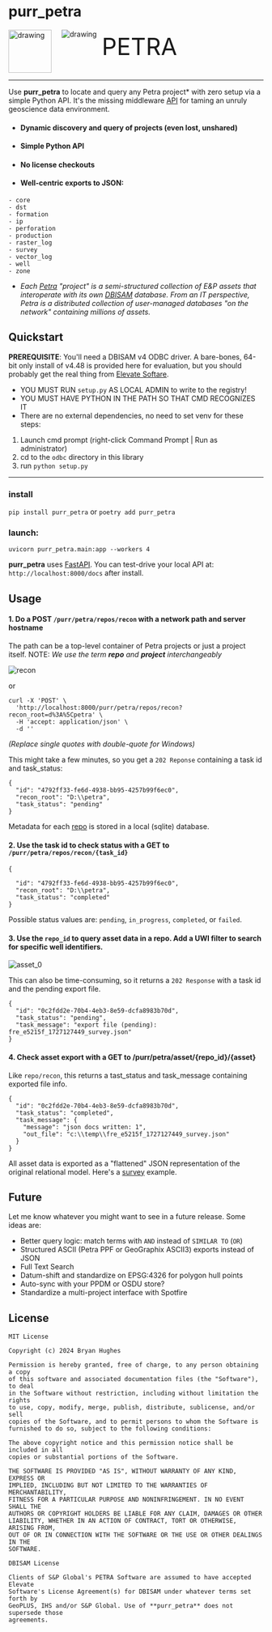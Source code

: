 # purr_petra

<div style="display: flex; height: 85px">
    <img src="./docs/purrio.png" alt="drawing" height="85px" style="margin-right: 20px;"/>
    <img src="./docs/snp.png" alt="drawing"/>
    <p style="font-size:3.3em; margin-left:10px; margin-top:5px"> PETRA </p>
</div>

---

Use **purr_petra** to locate and query any Petra project* with zero setup via a
simple Python API. It's the missing
middleware [API](https://rbhughes.github.io/purr_petra/) for taming an unruly
geoscience data environment.

* #### Dynamic discovery and query of projects (even lost, unshared)
* #### Simple Python API
* #### No license checkouts
* #### Well-centric exports to JSON:

```
- core
- dst
- formation
- ip
- perforation
- production
- raster_log
- survey
- vector_log
- well
- zone
```

* _Each [Petra](https://www.spglobal.com/commodityinsights/en/ci/products/petra-geological-analysis.html) "project" is a semi-structured collection
  of E&P assets that interoperate with its own
  [DBISAM](https://www.elevatesoft.com/products?category=dbisam)
  database. From an IT perspective, Petra is a distributed collection of
  user-managed databases "on the network" containing millions of assets._

## Quickstart

**PREREQUISITE**: You'll need a DBISAM v4 ODBC driver. A bare-bones, 64-bit only 
install of v4.48 is provided here for evaluation, but you should probably get
the real thing from [Elevate Softare](https://www.elevatesoft.com/sales).

* YOU MUST RUN `setup.py` AS LOCAL ADMIN to write to the registry!
* YOU MUST HAVE PYTHON IN THE PATH SO THAT CMD RECOGNIZES IT
* There are no external dependencies, no need to set venv for these steps:

1. Launch cmd prompt (right-click Command Prompt | Run as administrator)
2. cd to the `odbc` directory in this library
3. run `python setup.py`
---


### install

`pip install purr_petra`
or
`poetry add purr_petra`

### launch:

`uvicorn purr_petra.main:app --workers 4`

**purr_petra** uses [FastAPI](https://fastapi.tiangolo.com "FastAPI").
You can test-drive your local API at: `http://localhost:8000/docs` after install.

## Usage

#### 1. Do a POST `/purr/petra/repos/recon` with a network path and server hostname

The path can be a top-level container of Petra projects or just a project itself.
NOTE: _We use the term **repo** and **project** interchangeably_

![recon](./docs/recon.png)

or

```
curl -X 'POST' \
  'http://localhost:8000/purr/petra/repos/recon?recon_root=d%3A%5Cpetra' \
  -H 'accept: application/json' \
  -d ''
```

_(Replace single quotes with double-quote for Windows)_

This might take a few minutes, so you get a `202 Reponse` containing a task id and task_status:

```
{
  "id": "4792ff33-fe6d-4938-bb95-4257b99f6ec0",
  "recon_root": "D:\\petra",
  "task_status": "pending"
}
```

Metadata for each [repo](./docs/fred.json) is stored in a local (sqlite)
database.

#### 2. Use the task id to check status with a GET to `/purr/petra/repos/recon/{task_id}`

```
{

  "id": "4792ff33-fe6d-4938-bb95-4257b99f6ec0",
  "recon_root": "D:\\petra",
  "task_status": "completed"
}
```

Possible status values are: `pending`, `in_progress`, `completed`, or `failed`.

#### 3. Use the `repo_id` to query asset data in a repo. Add a UWI filter to search for specific well identifiers.

![asset_0](./docs/asset_fr_0.png)

This can also be time-consuming, so it returns a `202 Response` with a task id and the
pending export file.

```
{
  "id": "0c2fdd2e-70b4-4eb3-8e59-dcfa8983b70d",
  "task_status": "pending",
  "task_message": "export file (pending): fre_e5215f_1727127449_survey.json"
}

```

#### 4. Check asset export with a GET to /purr/petra/asset/{repo_id}/{asset}

Like `repo/recon`, this returns a tast_status and task_message containing exported file
info.

```
{
  "id": "0c2fdd2e-70b4-4eb3-8e59-dcfa8983b70d",
  "task_status": "completed",
  "task_message": {
    "message": "json docs written: 1",
    "out_file": "c:\\temp\\fre_e5215f_1727127449_survey.json"
  }
}
```

All asset data is exported as a "flattened" JSON representation of the original
relational model. Here's a [survey](./docs/survey.json) example.

## Future

Let me know whatever you might want to see in a future release. Some ideas are:

* Better query logic: match terms with `AND` instead of `SIMILAR TO` (`OR`)
* Structured ASCII (Petra PPF or GeoGraphix ASCII3) exports instead of JSON
* Full Text Search
* Datum-shift and standardize on EPSG:4326 for polygon hull points
* Auto-sync with your PPDM or OSDU store?
* Standardize a multi-project interface with Spotfire

## License

```
MIT License

Copyright (c) 2024 Bryan Hughes

Permission is hereby granted, free of charge, to any person obtaining a copy
of this software and associated documentation files (the "Software"), to deal
in the Software without restriction, including without limitation the rights
to use, copy, modify, merge, publish, distribute, sublicense, and/or sell
copies of the Software, and to permit persons to whom the Software is
furnished to do so, subject to the following conditions:

The above copyright notice and this permission notice shall be included in all
copies or substantial portions of the Software.

THE SOFTWARE IS PROVIDED "AS IS", WITHOUT WARRANTY OF ANY KIND, EXPRESS OR
IMPLIED, INCLUDING BUT NOT LIMITED TO THE WARRANTIES OF MERCHANTABILITY,
FITNESS FOR A PARTICULAR PURPOSE AND NONINFRINGEMENT. IN NO EVENT SHALL THE
AUTHORS OR COPYRIGHT HOLDERS BE LIABLE FOR ANY CLAIM, DAMAGES OR OTHER
LIABILITY, WHETHER IN AN ACTION OF CONTRACT, TORT OR OTHERWISE, ARISING FROM,
OUT OF OR IN CONNECTION WITH THE SOFTWARE OR THE USE OR OTHER DEALINGS IN THE
SOFTWARE.
```


```
DBISAM License

Clients of S&P Global's PETRA Software are assumed to have accepted Elevate
Software's License Agreement(s) for DBISAM under whatever terms set forth by
GeoPLUS, IHS and/or S&P Global. Use of **purr_petra** does not supersede those
agreements.
```